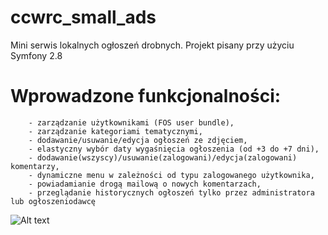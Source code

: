 # ccwrc_small_ads

Mini serwis lokalnych ogłoszeń drobnych. Projekt pisany przy użyciu Symfony 2.8

# Wprowadzone funkcjonalności: 
        - zarządzanie użytkownikami (FOS user bundle), 
        - zarządzanie kategoriami tematycznymi, 
        - dodawanie/usuwanie/edycja ogłoszeń ze zdjęciem,
        - elastyczny wybór daty wygaśnięcia ogłoszenia (od +3 do +7 dni),
        - dodawanie(wszyscy)/usuwanie(zalogowani)/edycja(zalogowani) komentarzy,
        - dynamiczne menu w zależności od typu zalogowanego użytkownika,
        - powiadamianie drogą mailową o nowych komentarzach,
        - przeglądanie historycznych ogłoszeń tylko przez administratora lub ogłoszeniodawcę

![Alt text](https://images86.fotosik.pl/17/ff2d1cef5aad0e43.png "user screen")
        

